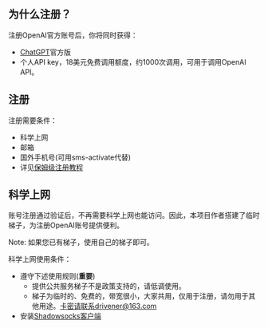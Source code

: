 
## 为什么注册？

注册OpenAI官方账号后，你将同时获得：
+ [ChatGPT](http://ai.com)官方版
+ 个人API key，18美元免费调用额度，约1000次调用，可用于调用OpenAI API。

## 注册
注册需要条件：
+ 科学上网
+ 邮箱
+ 国外手机号(可用sms-activate代替)
+ 详见[保姆级注册教程](https://www.51cto.com/article/745771.html)


## 科学上网

账号注册通过验证后，不再需要科学上网也能访问。因此，本项目作者搭建了临时梯子，为注册OpenAI账号提供便利。

Note: 如果您已有梯子，使用自己的梯子即可。

科学上网使用条件：
+ 遵守下述使用规则(**重要**)
    - 提供公共服务梯子不是政策支持的，请低调使用。
    - 梯子为临时的、免费的，带宽很小，大家共用，仅用于注册，请勿用于其他用途。卡密请联系drivener@163.com
+ 安装[Shadowsocks客户端](ss_client.md)


